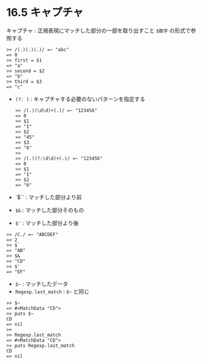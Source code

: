# 16.5 キャプチャ

キャプチャ : 正規表現にマッチした部分の一部を取り出すこと
    `$数字` の形式で参照する

```
>> /(.)(.)(.)/ =~ "abc"
=> 0
>> first = $1
=> "a"
>> second = $2
=> "b"
>> third = $3
=> "c"
```

- `(?: )` : キャプチャする必要のないパターンを指定する

    ```
    >> /(.)(\d\d)+(.)/ =~ "123456"
    => 0
    >> $1
    => "1"
    >> $2
    => "45"
    >> $3
    => "6"
    >> 
    >> /(.)(?:\d\d)+(.)/ =~ "123456"
    => 0
    >> $1
    => "1"
    >> $2
    => "6"
    ```

- `$\`` : マッチした部分より前
- `$&` : マッチした部分そのもの
- `$'` : マッチした部分より後

```
>> /C./ =~ "ABCDEF"
=> 2
>> $`
=> "AB"
>> $&
=> "CD"
>> $'
=> "EF"
```

- `$~` : マッチしたデータ
- `Regexp.last_match` : `$~` と同じ

```
>> $~
=> #<MatchData "CD">
>> puts $~
CD
=> nil
>> 
>> Regexp.last_match
=> #<MatchData "CD">
>> puts Regexp.last_match
CD
=> nil
```

